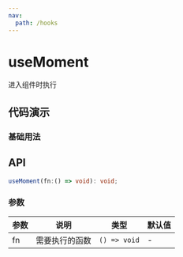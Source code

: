 ```yaml
---
nav:
  path: /hooks
---
```


# useMoment

进入组件时执行

## 代码演示

### 基础用法

<code hideActions='["CSB"]' src="./demo/demo1.tsx"></code>

## API

```typescript
useMoment(fn:() => void): void;
```

### 参数

| 参数 | 说明           | 类型         | 默认值 |
| ---- | -------------- | ------------ | ------ |
| fn   | 需要执行的函数 | `() => void` | -      |
